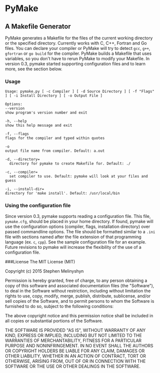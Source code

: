 # PyMake
## A Makefile Generator 

PyMake generates a Makefile for the files of the current working directory or the specified directory. Currently works with C, C++, Fortran and Go files. You can declare your compiler or PyMake will try to detect `gcc`, `g++`, `gfortran` or `go build` for the compiler.  PyMake builds a Makefile that uses variables, so you don't have to rerun PyMake to modify your Makefile. In version 0.3, pymake started supporting configuration files and to learn more, see the section below.  

### Usage
```
Usage: pymake.py [ -c Compiler ] [ -d Source Directory ] [ -f "Flags" ] [ -i Install Directory ] [ -o Output File ] 

Options:  
--version  
show program's version number and exit  

-h, --help  
show this help message and exit   

-f, --flags 
flags for the compiler and typed within quotes  

-o  
output file name from compiler. Default: a.out  

-d, --directory=  
  directory for pymake to create Makefile for. Default: ./  

-c, --compiler=
  set compiler to use. Default: pymake will look at your files and guess  

-i, --install-dir= 
directory for 'make install'. Default: /usr/local/bin  
```

### Using the configuration file
Since version 0.3, pymake supports reading a configuration file. This file, `pymake.cfg`, should be placed in your home directory. If found, pymake will use the configuration options (compiler, flags, installation directory) over passed commandline options. The file should be formatted similar to a `.ini` file with sections named after the file extension of that programming language (ex. `c`, `cpp`). See the sample configuration file for an example. Future revisions to pymake will increase the flexibility of the use of a configuration file. 


###License 
The MIT License (MIT)

Copyright (c)  2015 Stephen Melinyshyn

Permission is hereby granted, free of charge, to any person obtaining a copy
of this software and associated documentation files (the "Software"), to deal
in the Software without restriction, including without limitation the rights
to use, copy, modify, merge, publish, distribute, sublicense, and/or sell
copies of the Software, and to permit persons to whom the Software is
furnished to do so, subject to the following conditions:

The above copyright notice and this permission notice shall be included in all
copies or substantial portions of the Software.

THE SOFTWARE IS PROVIDED "AS IS", WITHOUT WARRANTY OF ANY KIND, EXPRESS OR
IMPLIED, INCLUDING BUT NOT LIMITED TO THE WARRANTIES OF MERCHANTABILITY,
FITNESS FOR A PARTICULAR PURPOSE AND NONINFRINGEMENT. IN NO EVENT SHALL THE
AUTHORS OR COPYRIGHT HOLDERS BE LIABLE FOR ANY CLAIM, DAMAGES OR OTHER
LIABILITY, WHETHER IN AN ACTION OF CONTRACT, TORT OR OTHERWISE, ARISING FROM,
OUT OF OR IN CONNECTION WITH THE SOFTWARE OR THE USE OR OTHER DEALINGS IN THE
SOFTWARE.
  
  



